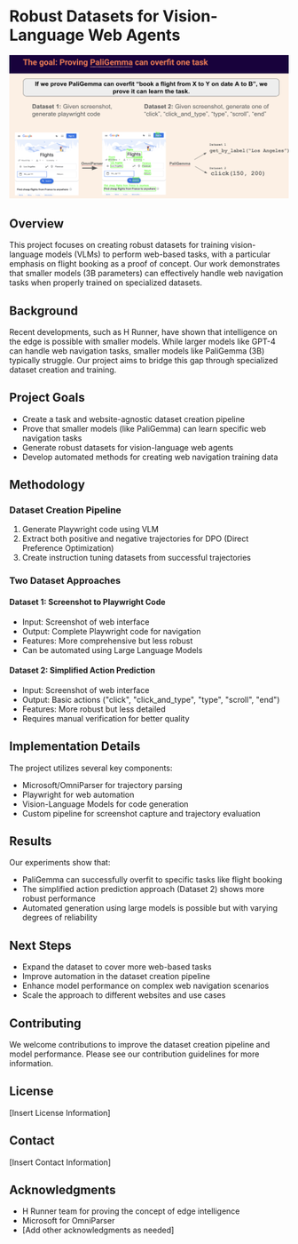 # Robust Datasets for Vision-Language Web Agents

![Hackathon Overview](hackathon.png)

## Overview
This project focuses on creating robust datasets for training vision-language models (VLMs) to perform web-based tasks, with a particular emphasis on flight booking as a proof of concept. Our work demonstrates that smaller models (3B parameters) can effectively handle web navigation tasks when properly trained on specialized datasets.

## Background
Recent developments, such as H Runner, have shown that intelligence on the edge is possible with smaller models. While larger models like GPT-4 can handle web navigation tasks, smaller models like PaliGemma (3B) typically struggle. Our project aims to bridge this gap through specialized dataset creation and training.

## Project Goals
- Create a task and website-agnostic dataset creation pipeline
- Prove that smaller models (like PaliGemma) can learn specific web navigation tasks
- Generate robust datasets for vision-language web agents
- Develop automated methods for creating web navigation training data

## Methodology

### Dataset Creation Pipeline
1. Generate Playwright code using VLM
2. Extract both positive and negative trajectories for DPO (Direct Preference Optimization)
3. Create instruction tuning datasets from successful trajectories

### Two Dataset Approaches

#### Dataset 1: Screenshot to Playwright Code
- Input: Screenshot of web interface
- Output: Complete Playwright code for navigation
- Features: More comprehensive but less robust
- Can be automated using Large Language Models

#### Dataset 2: Simplified Action Prediction
- Input: Screenshot of web interface
- Output: Basic actions ("click", "click_and_type", "type", "scroll", "end")
- Features: More robust but less detailed
- Requires manual verification for better quality

## Implementation Details
The project utilizes several key components:
- Microsoft/OmniParser for trajectory parsing
- Playwright for web automation
- Vision-Language Models for code generation
- Custom pipeline for screenshot capture and trajectory evaluation

## Results
Our experiments show that:
- PaliGemma can successfully overfit to specific tasks like flight booking
- The simplified action prediction approach (Dataset 2) shows more robust performance
- Automated generation using large models is possible but with varying degrees of reliability

## Next Steps
- Expand the dataset to cover more web-based tasks
- Improve automation in the dataset creation pipeline
- Enhance model performance on complex web navigation scenarios
- Scale the approach to different websites and use cases

## Contributing
We welcome contributions to improve the dataset creation pipeline and model performance. Please see our contribution guidelines for more information.

## License
[Insert License Information]

## Contact
[Insert Contact Information]

## Acknowledgments
- H Runner team for proving the concept of edge intelligence
- Microsoft for OmniParser
- [Add other acknowledgments as needed]
